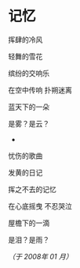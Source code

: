 # 记忆

挥肆的冷风

轻舞的雪花

缤纷的交响乐

在空中传响  扑朔迷离

蓝天下的一朵

是雾？是云？

*

忧伤的歌曲

发黄的日记

挥之不去的记忆

在心底摇曳  不忍哭泣

屋檐下的一滴

是泪？是雨？

*（于 2008年 01 月）*